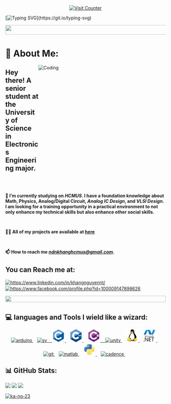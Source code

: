<div style="display: flex; justify-content: center;" align="center">
    <a href="https://visitcount.itsvg.in">
        <img src="https://visitcount.itsvg.in/api?id=Ka-ng-23&icon=1&color=4" alt="Visit Counter">
    </a>
</div>

[![Typing SVG](https://readme-typing-svg.demolab.com?font=ubuntu&pause=1000&width=635&lines=Hi+👋👋👋+I'm+Nguyen+Khang!!!+Welcome+to+my+GitHub+Page+.+.+.)](https://git.io/typing-svg)

<img src="https://i.imgur.com/dBaSKWF.gif" height="30" width="200%">


# 💫 About Me:

<img src="https://i.pinimg.com/originals/c4/b1/99/c4b19969def51164ea4ad9a290a217bf.gif" align="right" alt="Coding" width="400" height="350"/>

## **Hey there! A senior student at the University of Science in Electronics Engineering major.**
<br>
<br> 

**🔭 I’m currently studying on *HCMUS*. I have a foundation knowledge about Math, Physics, Analog/Digital Circuit, *Analog IC Design*, and *VLSI Design*. I am looking for a training opportunity in a
practical environment to not only enhance my technical skills but also enhance other social skills.**

<br>

**👨‍💻 All of my projects are available at [here](here)**

<br>

**📫 How to reach me *ndnkhanghcmus@gmail.com*.**


## You can Reach me at:
<p align="center">
    
<a href="https://www.linkedin.com/in/khangnguyennt/" target="blank"><img align="center" src="https://raw.githubusercontent.com/rahuldkjain/github-profile-readme generator/master/src/images/icons/Social/linked-in-alt.svg" alt="https://www.linkedin.com/in/khangnguyennt/" height="30" width="40" /></a>
<a href="https://www.facebook.com/profile.php?id=100009147898626" target="blank"><img align="center" src="https://raw.githubusercontent.com/rahuldkjain/github-profile-readme-generator/master/src/images/icons/Social/facebook.svg" alt="https://www.facebook.com/profile.php?id=100009147898626" height="30" width="40" /></a>

</p>

<img src="https://i.imgur.com/dBaSKWF.gif" height="20" width="100%">


## 💻 languages and Tools I wield like a wizard:

<p align="center">
    <a href="https://www.arduino.cc/" target="_blank" rel="noreferrer"> <img src="https://cdn.worldvectorlogo.com/logos/arduino-1.svg" alt="arduino" width="40" height="40"/> </a>
    &nbsp;&nbsp;
    <a href="https://riscv.org/" target="_blank" rel="noreferrer"> <img src="https://upload.wikimedia.org/wikipedia/commons/9/9a/RISC-V-logo.svg" alt="sv" width="200" height="40"/>
    &nbsp;&nbsp;
    <a href="https://www.cprogramming.com/" target="_blank" rel="noreferrer"> <img src="https://raw.githubusercontent.com/devicons/devicon/master/icons/c/c-original.svg" alt="c" width="40" height="40"/> </a>
    &nbsp;&nbsp;
    <a href="https://www.w3schools.com/cpp/" target="_blank" rel="noreferrer"> <img src="https://raw.githubusercontent.com/devicons/devicon/master/icons/cplusplus/cplusplus-original.svg" alt="cplusplus" width="40" height="40"/> </a>
    &nbsp;&nbsp;
    </a> <a href="https://www.w3schools.com/cs/" target="_blank" rel="noreferrer"> <img src="https://raw.githubusercontent.com/devicons/devicon/master/icons/csharp/csharp-original.svg" alt="csharp" width="40" height="40"/>
    &nbsp;&nbsp;
    <a href="https://unity.com/" target="_blank" rel="noreferrer"> <img src="https://www.vectorlogo.zone/logos/unity3d/unity3d-icon.svg" alt="unity" width="40" height="40"/> </a>
    &nbsp;&nbsp;
    <a href="https://www.linux.org/" target="_blank" rel="noreferrer"> <img src="https://raw.githubusercontent.com/devicons/devicon/master/icons/linux/linux-original.svg" alt="linux" width="40" height="40"/> </a>
    &nbsp;&nbsp;
    <a href="https://dotnet.microsoft.com/" target="_blank" rel="noreferrer"> <img src="https://raw.githubusercontent.com/devicons/devicon/master/icons/dot-net/dot-net-original-wordmark.svg" alt="dotnet" width="40" height="40"/> </a> 
    &nbsp;&nbsp;
    <a href="https://git-scm.com/" target="_blank" rel="noreferrer"> <img src="https://www.vectorlogo.zone/logos/git-scm/git-scm-icon.svg" alt="git" width="40" height="40"/> </a>
    &nbsp;&nbsp;
    <a href="https://www.mathworks.com/" target="_blank" rel="noreferrer"> <img src="https://upload.wikimedia.org/wikipedia/commons/2/21/Matlab_Logo.png" alt="matlab" width="40" height="40"/> </a>
    &nbsp;&nbsp;
    <a href="https://www.python.org" target="_blank" rel="noreferrer"> <img src="https://raw.githubusercontent.com/devicons/devicon/master/icons/python/python-original.svg" alt="python" width="40" height="40"/> </a>
    &nbsp;&nbsp;
    <a href="https://www.cadence.com/en_US/home.html" target="_blank" rel="noreferrer"> <img src="https://encrypted-tbn0.gstatic.com/images?q=tbn:ANd9GcRrUUjFmVFZ595FLjQ9KUvela4f75hg1nOEN_PvwVXxesFwOJOzh7viWnKvyL1P1sZoGQ" alt="cadence" width="90" height="40"/> </a>
    &nbsp;&nbsp;





## 📊 GitHub Stats:

![](https://github-readme-stats.vercel.app/api?username=ka-ng-23&show_icons=true&locale=en&theme=dark&hide_border=false&include_all_commits=false&count_private=false)
![](https://github-readme-streak-stats.herokuapp.com/?user=ka-ng-23&show_icons=true&locale=en&theme=dark&hide_border=false)
![](https://github-readme-stats.vercel.app/api/top-langs/?username=ka-ng-23&show_icons=true&locale=en&theme=dark&hide_border=false&include_all_commits=false&count_private=false&layout=compact)




<p align="left"> <a href="https://github.com/ryo-ma/github-profile-trophy"><img src="https://github-profile-trophy.vercel.app/?username=ka-ng-23&theme=dark&hide_border=false" alt="ka-ng-23" /></a> </p>

